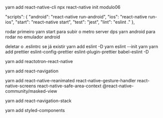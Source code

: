 yarn add react-native-cli
npx react-native init modulo06

"scripts": {
"android": "react-native run-android",
"ios": "react-native run-ios",
"start": "react-native start",
"test": "jest",
"lint": "eslint ."
},

rodar primeiro yarn start para subir o metro server
dps yarn android para rodar no emulador android

deletar o .eslintrc se já existir
yarn add eslint -D
yarn eslint --init
yarn
yarn add prettier eslint-config-prettier eslint-plugin-prettier babel-eslint -D

yarn add reactotron-react-native

yarn add react-navigation

yarn add react-native-reanimated react-native-gesture-handler react-native-screens react-native-safe-area-context @react-native-community/masked-view

yarn add react-navigation-stack

yarn add styled-components
